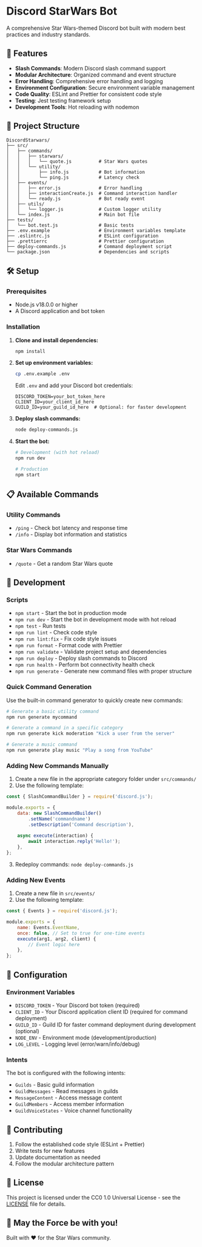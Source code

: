 # Discord StarWars Bot

A comprehensive Star Wars-themed Discord bot built with modern best practices and industry standards.

## 🚀 Features

- **Slash Commands**: Modern Discord slash command support
- **Modular Architecture**: Organized command and event structure
- **Error Handling**: Comprehensive error handling and logging
- **Environment Configuration**: Secure environment variable management
- **Code Quality**: ESLint and Prettier for consistent code style
- **Testing**: Jest testing framework setup
- **Development Tools**: Hot reloading with nodemon

## 📁 Project Structure

```
DiscordStarwars/
├── src/
│   ├── commands/
│   │   ├── starwars/
│   │   │   └── quote.js          # Star Wars quotes
│   │   └── utility/
│   │       ├── info.js           # Bot information
│   │       └── ping.js           # Latency check
│   ├── events/
│   │   ├── error.js              # Error handling
│   │   ├── interactionCreate.js  # Command interaction handler
│   │   └── ready.js              # Bot ready event
│   ├── utils/
│   │   └── logger.js             # Custom logger utility
│   └── index.js                  # Main bot file
├── tests/
│   └── bot.test.js               # Basic tests
├── .env.example                  # Environment variables template
├── .eslintrc.js                  # ESLint configuration
├── .prettierrc                   # Prettier configuration
├── deploy-commands.js            # Command deployment script
└── package.json                  # Dependencies and scripts
```

## 🛠️ Setup

### Prerequisites

- Node.js v18.0.0 or higher
- A Discord application and bot token

### Installation

1. **Clone and install dependencies:**
   ```bash
   npm install
   ```

2. **Set up environment variables:**
   ```bash
   cp .env.example .env
   ```
   
   Edit `.env` and add your Discord bot credentials:
   ```env
   DISCORD_TOKEN=your_bot_token_here
   CLIENT_ID=your_client_id_here
   GUILD_ID=your_guild_id_here  # Optional: for faster development
   ```

3. **Deploy slash commands:**
   ```bash
   node deploy-commands.js
   ```

4. **Start the bot:**
   ```bash
   # Development (with hot reload)
   npm run dev
   
   # Production
   npm start
   ```

## 📋 Available Commands

### Utility Commands
- `/ping` - Check bot latency and response time
- `/info` - Display bot information and statistics

### Star Wars Commands
- `/quote` - Get a random Star Wars quote

## 🧪 Development

### Scripts

- `npm start` - Start the bot in production mode
- `npm run dev` - Start the bot in development mode with hot reload
- `npm test` - Run tests
- `npm run lint` - Check code style
- `npm run lint:fix` - Fix code style issues
- `npm run format` - Format code with Prettier
- `npm run validate` - Validate project setup and dependencies
- `npm run deploy` - Deploy slash commands to Discord
- `npm run health` - Perform bot connectivity health check
- `npm run generate` - Generate new command files with proper structure

### Quick Command Generation

Use the built-in command generator to quickly create new commands:

```bash
# Generate a basic utility command
npm run generate mycommand

# Generate a command in a specific category
npm run generate kick moderation "Kick a user from the server"

# Generate a music command
npm run generate play music "Play a song from YouTube"
```

### Adding New Commands Manually

1. Create a new file in the appropriate category folder under `src/commands/`
2. Use the following template:

```javascript
const { SlashCommandBuilder } = require('discord.js');

module.exports = {
    data: new SlashCommandBuilder()
        .setName('commandname')
        .setDescription('Command description'),
    
    async execute(interaction) {
        await interaction.reply('Hello!');
    },
};
```

3. Redeploy commands: `node deploy-commands.js`

### Adding New Events

1. Create a new file in `src/events/`
2. Use the following template:

```javascript
const { Events } = require('discord.js');

module.exports = {
    name: Events.EventName,
    once: false, // Set to true for one-time events
    execute(arg1, arg2, client) {
        // Event logic here
    },
};
```

## 🔧 Configuration

### Environment Variables

- `DISCORD_TOKEN` - Your Discord bot token (required)
- `CLIENT_ID` - Your Discord application client ID (required for command deployment)
- `GUILD_ID` - Guild ID for faster command deployment during development (optional)
- `NODE_ENV` - Environment mode (development/production)
- `LOG_LEVEL` - Logging level (error/warn/info/debug)

### Intents

The bot is configured with the following intents:
- `Guilds` - Basic guild information
- `GuildMessages` - Read messages in guilds
- `MessageContent` - Access message content
- `GuildMembers` - Access member information
- `GuildVoiceStates` - Voice channel functionality

## 📝 Contributing

1. Follow the established code style (ESLint + Prettier)
2. Write tests for new features
3. Update documentation as needed
4. Follow the modular architecture pattern

## 📄 License

This project is licensed under the CC0 1.0 Universal License - see the [LICENSE](LICENSE) file for details.

## 🌟 May the Force be with you!

Built with ❤️ for the Star Wars community.
